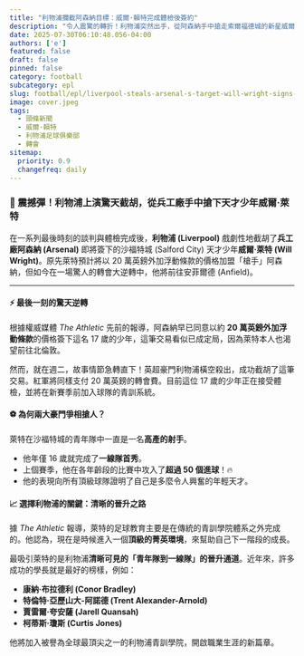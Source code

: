 ```yaml
---
title: "利物浦攔截阿森納目標：威爾·賴特完成體檢後簽約"
description: "令人震驚的轉折！利物浦突然出手，從阿森納手中搶走索爾福德城的新星威爾·賴特。是什麼促成了這次最後一刻的轉會政變？"
date: 2025-07-30T06:10:48.056-04:00
authors: ['e']
featured: false
draft: false
pinned: false
category: football
subcategory: epl
slug: football/epl/liverpool-steals-arsenal-s-target-will-wright-signs-amidst-medical-completion
image: cover.jpeg
tags:
  - 頭條新聞
  - 威爾·賴特
  - 利物浦足球俱樂部
  - 轉會
sitemap:
  priority: 0.9
  changefreq: daily
---
```


### 🤯 震撼彈！利物浦上演驚天截胡，從兵工廠手中搶下天才少年威爾·萊特

在一系列最後時刻的談判與體檢完成後，**利物浦 (Liverpool)** 戲劇性地截胡了**兵工廠阿森納 (Arsenal)** 即將簽下的沙福特城 (Salford City) 天才少年**威爾·萊特 (Will Wright)**。原先萊特預計將以 20 萬英鎊外加浮動條款的價格加盟「槍手」阿森納，但如今在一場驚人的轉會大逆轉中，他將前往安菲爾德 (Anfield)。

---

#### ⚡️ 最後一刻的驚天逆轉

根據權威媒體 _The Athletic_ 先前的報導，阿森納早已同意以約 **20 萬英鎊外加浮動條款**的價格簽下這名 17 歲的少年，這筆交易看似已成定局，因為萊特本人也渴望前往北倫敦。

然而，就在週二，故事情節急轉直下！英超豪門利物浦橫空殺出，成功截胡了這筆交易。紅軍將同樣支付 20 萬英鎊的轉會費。目前這位 17 歲的少年正在接受體檢，並將在新賽季前加入球隊的青訓系統。

#### ⚽️ 為何兩大豪門爭相搶人？

萊特在沙福特城的青年隊中一直是一名**高產的射手**。
* 他年僅 16 歲就完成了**一線隊首秀**。
* 上個賽季，他在各年齡段的比賽中攻入了**超過 50 個進球**！🔥
* 他的表現向所有頂級球隊證明了自己是多麼令人興奮的年輕天才。

#### 📈 選擇利物浦的關鍵：清晰的晉升之路

據 _The Athletic_ 報導，萊特的足球教育主要是在傳統的青訓學院體系之外完成的。他認為，現在是時候進入一個**頂級的菁英環境**，來幫助自己下一階段的成長。

最吸引萊特的是利物浦**清晰可見的「青年隊到一線隊」的晉升通道**。近年來，許多成功的學長就是最好的榜樣，例如：
* **康納·布拉德利 (Conor Bradley)**
* **特倫特·亞歷山大-阿諾德 (Trent Alexander-Arnold)**
* **賈雷爾·夸安薩 (Jarell Quansah)**
* **柯蒂斯·瓊斯 (Curtis Jones)**

他將加入被譽為全球最頂尖之一的利物浦青訓學院，開啟職業生涯的新篇章。
